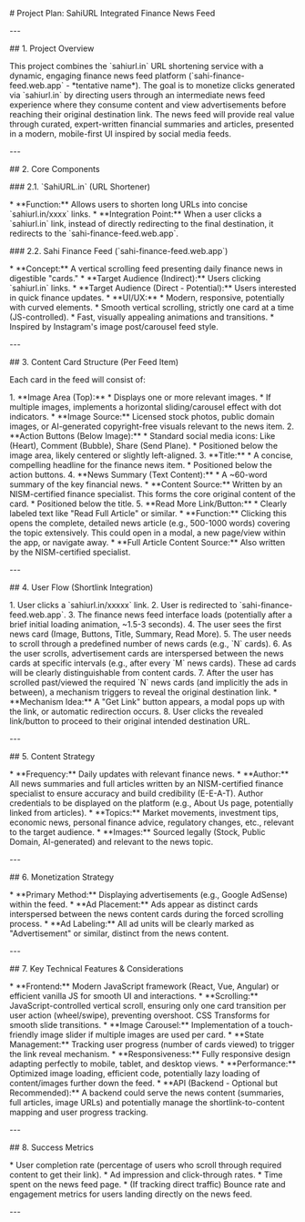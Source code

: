 \# Project Plan: SahiURL Integrated Finance News Feed

\-\--

\## 1. Project Overview

This project combines the \`sahiurl.in\` URL shortening service with a
dynamic, engaging finance news feed platform
(\`sahi-finance-feed.web.app\` - \*tentative name\*). The goal is to
monetize clicks generated via \`sahiurl.in\` by directing users through
an intermediate news feed experience where they consume content and view
advertisements before reaching their original destination link. The news
feed will provide real value through curated, expert-written financial
summaries and articles, presented in a modern, mobile-first UI inspired
by social media feeds.

\-\--

\## 2. Core Components

\### 2.1. \`SahiURL.in\` (URL Shortener)

\* \*\*Function:\*\* Allows users to shorten long URLs into concise
\`sahiurl.in/xxxx\` links. \* \*\*Integration Point:\*\* When a user
clicks a \`sahiurl.in\` link, instead of directly redirecting to the
final destination, it redirects to the \`sahi-finance-feed.web.app\`.

\### 2.2. Sahi Finance Feed (\`sahi-finance-feed.web.app\`)

\* \*\*Concept:\*\* A vertical scrolling feed presenting daily finance
news in digestible \"cards.\" \* \*\*Target Audience (Indirect):\*\*
Users clicking \`sahiurl.in\` links. \* \*\*Target Audience (Direct -
Potential):\*\* Users interested in quick finance updates. \*
\*\*UI/UX:\*\* \* Modern, responsive, potentially with curved elements.
\* Smooth vertical scrolling, strictly one card at a time
(JS-controlled). \* Fast, visually appealing animations and transitions.
\* Inspired by Instagram\'s image post/carousel feed style.

\-\--

\## 3. Content Card Structure (Per Feed Item)

Each card in the feed will consist of:

1\. \*\*Image Area (Top):\*\* \* Displays one or more relevant images.
\* If multiple images, implements a horizontal sliding/carousel effect
with dot indicators. \* \*\*Image Source:\*\* Licensed stock photos,
public domain images, or AI-generated copyright-free visuals relevant to
the news item. 2. \*\*Action Buttons (Below Image):\*\* \* Standard
social media icons: Like (Heart), Comment (Bubble), Share (Send Plane).
\* Positioned below the image area, likely centered or slightly
left-aligned. 3. \*\*Title:\*\* \* A concise, compelling headline for
the finance news item. \* Positioned below the action buttons. 4.
\*\*News Summary (Text Content):\*\* \* A \~60-word summary of the key
financial news. \* \*\*Content Source:\*\* Written by an NISM-certified
finance specialist. This forms the core original content of the card. \*
Positioned below the title. 5. \*\*Read More Link/Button:\*\* \* Clearly
labeled text like \"Read Full Article\" or similar. \* \*\*Function:\*\*
Clicking this opens the complete, detailed news article (e.g., 500-1000
words) covering the topic extensively. This could open in a modal, a new
page/view within the app, or navigate away. \* \*\*Full Article Content
Source:\*\* Also written by the NISM-certified specialist.

\-\--

\## 4. User Flow (Shortlink Integration)

1\. User clicks a \`sahiurl.in/xxxxx\` link. 2. User is redirected to
\`sahi-finance-feed.web.app\`. 3. The finance news feed interface loads
(potentially after a brief initial loading animation, \~1.5-3 seconds).
4. The user sees the first news card (Image, Buttons, Title, Summary,
Read More). 5. The user needs to scroll through a predefined number of
news cards (e.g., \`N\` cards). 6. As the user scrolls, advertisement
cards are interspersed between the news cards at specific intervals
(e.g., after every \`M\` news cards). These ad cards will be clearly
distinguishable from content cards. 7. After the user has scrolled
past/viewed the required \`N\` news cards (and implicitly the ads in
between), a mechanism triggers to reveal the original destination link.
\* \*\*Mechanism Idea:\*\* A \"Get Link\" button appears, a modal pops
up with the link, or automatic redirection occurs. 8. User clicks the
revealed link/button to proceed to their original intended destination
URL.

\-\--

\## 5. Content Strategy

\* \*\*Frequency:\*\* Daily updates with relevant finance news. \*
\*\*Author:\*\* All news summaries and full articles written by an
NISM-certified finance specialist to ensure accuracy and build
credibility (E-E-A-T). Author credentials to be displayed on the
platform (e.g., About Us page, potentially linked from articles). \*
\*\*Topics:\*\* Market movements, investment tips, economic news,
personal finance advice, regulatory changes, etc., relevant to the
target audience. \* \*\*Images:\*\* Sourced legally (Stock, Public
Domain, AI-generated) and relevant to the news topic.

\-\--

\## 6. Monetization Strategy

\* \*\*Primary Method:\*\* Displaying advertisements (e.g., Google
AdSense) within the feed. \* \*\*Ad Placement:\*\* Ads appear as
distinct cards interspersed between the news content cards during the
forced scrolling process. \* \*\*Ad Labeling:\*\* All ad units will be
clearly marked as \"Advertisement\" or similar, distinct from the news
content.

\-\--

\## 7. Key Technical Features & Considerations

\* \*\*Frontend:\*\* Modern JavaScript framework (React, Vue, Angular)
or efficient vanilla JS for smooth UI and interactions. \*
\*\*Scrolling:\*\* JavaScript-controlled vertical scroll, ensuring only
one card transition per user action (wheel/swipe), preventing overshoot.
CSS Transforms for smooth slide transitions. \* \*\*Image Carousel:\*\*
Implementation of a touch-friendly image slider if multiple images are
used per card. \* \*\*State Management:\*\* Tracking user progress
(number of cards viewed) to trigger the link reveal mechanism. \*
\*\*Responsiveness:\*\* Fully responsive design adapting perfectly to
mobile, tablet, and desktop views. \* \*\*Performance:\*\* Optimized
image loading, efficient code, potentially lazy loading of
content/images further down the feed. \* \*\*API (Backend - Optional but
Recommended):\*\* A backend could serve the news content (summaries,
full articles, image URLs) and potentially manage the
shortlink-to-content mapping and user progress tracking.

\-\--

\## 8. Success Metrics

\* User completion rate (percentage of users who scroll through required
content to get their link). \* Ad impression and click-through rates. \*
Time spent on the news feed page. \* (If tracking direct traffic) Bounce
rate and engagement metrics for users landing directly on the news feed.

\-\--

